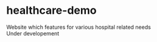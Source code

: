 # healthcare-demo
Website which features for various hospital related needs<br> Under developement

